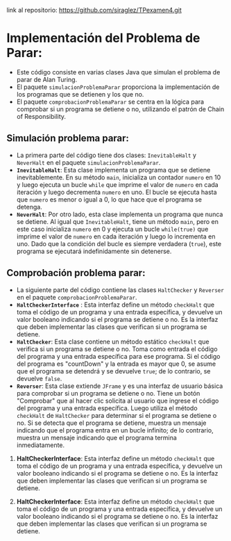 link al repositorio: https://github.com/siraglez/TPexamen4.git

# Implementación del Problema de Parar:

* Este código consiste en varias clases Java que simulan el problema de parar de Alan Turing.
* El paquete `simulacionProblemaParar` proporciona la implementación de los programas que se detienen y los que no.
* El paquete `comprobacionProblemaParar` se centra en la lógica para comprobar si un programa se detiene o no, utilizando el patrón de Chain of Responsibility.

## Simulación problema parar:

* La primera parte del código tiene dos clases: `InevitableHalt` y `NeverHalt` en el paquete `simulacionProblemaParar`.
* **`InevitableHalt`**: Esta clase implementa un programa que se detiene inevitablemente. En su método `main`, inicializa un contador `numero` en 10 y luego ejecuta un bucle `while` que imprime el valor de `numero` en cada iteración y luego decrementa `numero` en uno. El bucle se ejecuta hasta que `numero` es menor o igual a 0, lo que hace que el programa se detenga.
* **`NeverHalt`**: Por otro lado, esta clase implementa un programa que nunca se detiene. Al igual que `InevitableHalt`, tiene un método `main`, pero en este caso inicializa `numero` en 0 y ejecuta un bucle `while(true)` que imprime el valor de `numero` en cada iteración y luego lo incrementa en uno. Dado que la condición del bucle es siempre verdadera (`true`), este programa se ejecutará indefinidamente sin detenerse.

## Comprobación problema parar:

* La siguiente parte del código contiene las clases `HaltChecker` y `Reverser` en el paquete `comprobacionProblemaParar`.
* **`HaltCheckerInterface`** : Esta interfaz define un método `checkHalt` que toma el código de un programa y una entrada específica, y devuelve un valor booleano indicando si el programa se detiene o no. Es la interfaz que deben implementar las clases que verifican si un programa se detiene.
* **`HaltChecker`**: Esta clase contiene un método estático `checkHalt` que verifica si un programa se detiene o no. Toma como entrada el código del programa y una entrada específica para ese programa. Si el código del programa es "countDown" y la entrada es mayor que 0, se asume que el programa se detendrá y se devuelve `true`; de lo contrario, se devuelve `false`.
* **`Reverser`**: Esta clase extiende `JFrame` y es una interfaz de usuario básica para comprobar si un programa se detiene o no. Tiene un botón "Comprobar" que al hacer clic solicita al usuario que ingrese el código del programa y una entrada específica. Luego utiliza el método `checkHalt` de `HaltChecker` para determinar si el programa se detiene o no. Si se detecta que el programa se detiene, muestra un mensaje indicando que el programa entra en un bucle infinito; de lo contrario, muestra un mensaje indicando que el programa termina inmediatamente.

1. **HaltCheckerInterface**: Esta interfaz define un método `checkHalt` que toma el código de un programa y una entrada específica, y devuelve un valor booleano indicando si el programa se detiene o no. Es la interfaz que deben implementar las clases que verifican si un programa se detiene.

1. **HaltCheckerInterface**: Esta interfaz define un método `checkHalt` que toma el código de un programa y una entrada específica, y devuelve un valor booleano indicando si el programa se detiene o no. Es la interfaz que deben implementar las clases que verifican si un programa se detiene.
